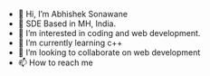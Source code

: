 - 👋 Hi, I’m Abhishek Sonawane
- 📌 SDE Based in MH, India.
- 👀 I’m interested in coding and web development.
- 🌱 I’m currently learning c++
- 💞️ I’m looking to collaborate on web development
- 📫 How to reach me 

<!---
iamabhi2op/iamabhi2op is a ✨ special ✨ repository because its `README.md` (this file) appears on your GitHub profile.
You can click the Preview link to take a look at your changes.
--->

